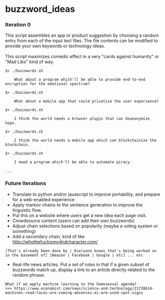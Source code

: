 # buzzword_ideas

### Iteration 0
This script assembles an app or product suggestion by choosing a random entry from each of the input text files. The file contents can be modified to provide your own keywords or technology ideas.
</br></br>
This script maximizes comedic effect in a very "cards against humanity" or "Mad Libs" kind of way.
```
$> ./buzzwords.sh

	What about a program which'll be able to provide end-to-end encryption for the emotional spectrum?

$> ./buzzwords.sh

	What about a mobile app that could privatize the user experience?

$> ./buzzwords.sh

	I think the world needs a browser plugin that can deanonymize hope.

$> ./buzzwords.sh

	I think the world needs a mobile app which can blockchainize the blockchain.

$> ./buzzwords.sh

	I need a program which'll be able to automate piracy.

...
```

### Future Iterations
- Translate to python and/or javascript to improve portability, and prepare for a web-enabled experience
- Apply markov chains to the sentence generation to improve the linguistic flow.
- Put this on a website where users get a new idea each page visit.
- Crowdsource content (users can add their own buzzwords)
- Adjust chain selections based on popularity (maybe a voting system or something)
- Add a secondary chain, kind of like http://whothefuckismydndcharacter.com/
 ```
 [That's already been done by | Everyone knows that's being worked on in the basement of] [Amazon | Facebook | Google | etc] ... etc
```
- Real-life news articles. Put a set of rules in that if a given subset of buzzwords match up, display a link to an article directly related to the random phrase.
```
What if we apply machine learning to the homosexual agenda?
>>> https://www.economist.com/news/science-and-technology/21728614-machines-read-faces-are-coming-advances-ai-are-used-spot-signs
```
